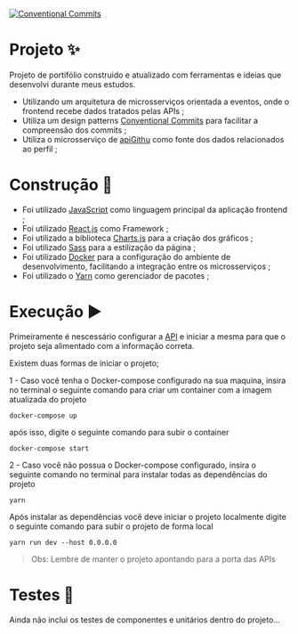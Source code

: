 [![Conventional Commits](https://img.shields.io/badge/Conventional%20Commits-1.0.0-%23FE5196?logo=conventionalcommits&logoColor=white)](https://conventionalcommits.org)

# Projeto ✨
 Projeto de portifólio construido e atualizado com ferramentas e ideias que desenvolvi durante meus estudos.

 - Utilizando um arquitetura de microsserviços orientada a eventos, onde o frontend recebe dados tratados pelas APIs ;
 - Utiliza um design patterns [Conventional Commits](https://www.conventionalcommits.org/en/v1.0.0/) para facilitar a compreensão dos commits ;
 - Utiliza o microsserviço de [apiGithu](https://github.com/CriticalNoob02/ApiGithub) como fonte dos dados relacionados ao perfil ;
 
 # Construção 🚧
 - Foi utilizado [JavaScript](https://developer.mozilla.org/pt-BR/docs/Web/JavaScript) como linguagem principal da aplicação frontend ;
 - Foi utilizado [React.js](https://react.dev/) como Framework ;
 - Foi utilizado a biblioteca [Charts.js](https://www.chartjs.org/) para a criação dos gráficos ;
 - Foi utilizado [Sass](https://sass-lang.com/) para a estilização da página ;
 - Foi utilizado [Docker](https://docs.docker.com/) para a configuração do ambiente de desenvolvimento, facilitando a integração entre os microsserviços ;
 - Foi utilizado o [Yarn](https://yarnpkg.com/) como gerenciador de pacotes ; 

# Execução ▶️ 

Primeiramente é nescessário configurar a [API](https://github.com/CriticalNoob02/ApiGithub) e iniciar a mesma para que o projeto seja alimentado com a informação correta. 

Existem duas formas de iniciar o projeto;

1 - Caso você tenha o Docker-compose configurado na sua maquina, insira no terminal o seguinte comando para criar um container com a imagem atualizada do projeto
```
docker-compose up
```
após isso, digite o seguinte comando para subir o container
```
docker-compose start
```

2 - Caso você não possua o Docker-compose configurado, insira o seguinte comando no terminal para instalar todas as dependências do projeto
```
yarn
```
Após instalar as dependências você deve iniciar o projeto localmente digite o seguinte comando para  subir o projeto de forma local
```
yarn run dev --host 0.0.0.0
```

> Obs: Lembre de manter o projeto apontando para a porta das APIs

# Testes 🦾

Ainda não inclui os testes de componentes e unitários dentro do projeto...